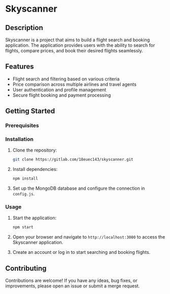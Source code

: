 # Skyscanner


## Description

Skyscanner is a project that aims to build a flight search and booking application. The application provides users with the ability to search for flights, compare prices, and book their desired flights seamlessly.

## Features

- Flight search and filtering based on various criteria
- Price comparison across multiple airlines and travel agents
- User authentication and profile management
- Secure flight booking and payment processing

## Getting Started

### Prerequisites


### Installation

1. Clone the repository:
   ```bash
   git clone https://gitlab.com/18euec143/skyscanner.git
   ```

2. Install dependencies:
   ```bash
   npm install
   ```

3. Set up the MongoDB database and configure the connection in `config.js`.

### Usage

1. Start the application:
   ```bash
   npm start
   ```

2. Open your browser and navigate to `http://localhost:3000` to access the Skyscanner application.

3. Create an account or log in to start searching and booking flights.

## Contributing

Contributions are welcome! If you have any ideas, bug fixes, or improvements, please open an issue or submit a merge request.
